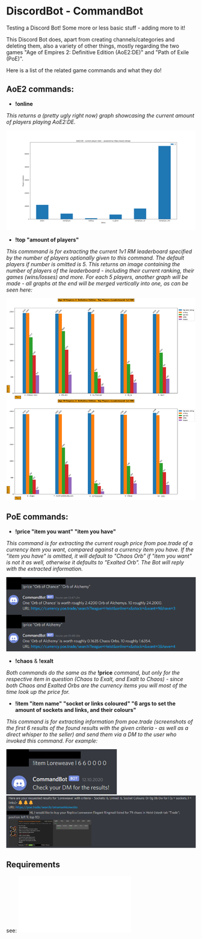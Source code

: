 # DiscordBot - CommandBot
Testing a Discord Bot! Some more or less basic stuff - adding more to it!

This Discord Bot does, apart from creating channels/categories and deleting them, also a variety of other things, mostly regarding the two games "Age of Empires 2: Definitive Edition (AoE2:DE)" and "Path of Exile (PoE)".

Here is a list of the related game commands and what they do!

## AoE2 commands:

- **!online**

*This returns a (pretty ugly right now) graph showcasing the current amount of players playing AoE2:DE.*

<img src="/resources/images/ao2_stats.png" alt="AoE2:DE stats"/>


- **!top "amount of players"**

*This commmand is for extracting the current 1v1 RM leaderboard specified by the number of players optionally given to this command.
The default players if number is omitted is 5.
This returns an image containing the number of players of the leaderboard - including their current ranking, their games (wins/losses) and more.
For each 5 players, another graph will be made - all graphs at the end will be merged vertically into one, as can be seen here:*

<img src="/resources/images/top_10_players.png" alt="AoE2:DE 1v1 RM leaderboard - Top 10"/>


## PoE commands:

- **!price "item you want" "item you have"**

*This command is for extracting the current rough price from poe.trade of a currency item you want, compared against a currency item you have.
If the "item you have" is omitted, it will default to "Chaos Orb" if "item you want" is not it as well, otherwise it defaults to "Exalted Orb".
The Bot will reply with the extracted information.*

<img src="/resources/images/price_command_discord.png" alt="Currency Price"/>


- **!chaos** & **!exalt**

*Both commands do the same as the* **!price** *command, but only for the respective item in question (Chaos to Exalt, and Exalt to Chaos) - since both Chaos and Exalted Orbs are the currency items you will most of the time look up the price for.*


- **!item "item name" "socket or links coloured" "6 args to set the amount of sockets and links, and their colours"**

*This command is for extracting information from poe.trade (screenshots of the first 6 results of the found results with the given criteria - as well as a direct whisper to the seller) 
and send them via a DM to the user who invoked this command.
For example:*

<img src="/resources/images/item_command_discord.png" alt="Item information and price"/>
<img src="/resources/images/item_command_dm_discord.png" alt="Item information and price"/>


## Requirements

see: ![requirements.txt](requirements.txt)
